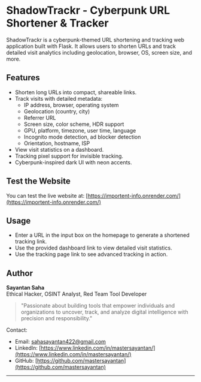# ShadowTrackr - Cyberpunk URL Shortener & Tracker

ShadowTrackr is a cyberpunk-themed URL shortening and tracking web application built with Flask. It allows users to shorten URLs and track detailed visit analytics including geolocation, browser, OS, screen size, and more.

## Features

- Shorten long URLs into compact, shareable links.
- Track visits with detailed metadata:
  - IP address, browser, operating system
  - Geolocation (country, city)
  - Referrer URL
  - Screen size, color scheme, HDR support
  - GPU, platform, timezone, user time, language
  - Incognito mode detection, ad blocker detection
  - Orientation, hostname, ISP
- View visit statistics on a dashboard.
- Tracking pixel support for invisible tracking.
- Cyberpunk-inspired dark UI with neon accents.

## Test the Website

You can test the live website at: [https://importent-info.onrender.com/](https://importent-info.onrender.com/)


## Usage

- Enter a URL in the input box on the homepage to generate a shortened tracking link.
- Use the provided dashboard link to view detailed visit statistics.
- Use the tracking page link to see advanced tracking in action.

## Author

**Sayantan Saha**  
Ethical Hacker, OSINT Analyst, Red Team Tool Developer

> "Passionate about building tools that empower individuals and organizations to uncover, track, and analyze digital intelligence with precision and responsibility."

Contact:  
- Email: sahasayantan422@gmail.com  
- LinkedIn: [https://www.linkedin.com/in/mastersayantan/](https://www.linkedin.com/in/mastersayantan/)  
- GitHub: [https://github.com/mastersayantan](https://github.com/mastersayantan)

---


